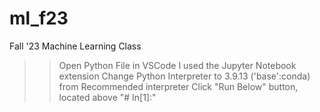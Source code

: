 # ml_f23
Fall '23 Machine Learning Class

>> Open Python File in VSCode 
>> I used the Jupyter Notebook extension 
>> Change Python Interpreter to 3.9.13 ('base':conda) from Recommended interpreter 
>> Click "Run Below" button, located above "# In[1]:" 

